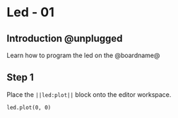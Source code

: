 # Led - 01

## Introduction @unplugged

Learn how to program the led on the @boardname@

## Step 1


Place the ``||led:plot||`` block onto the editor workspace. 

```blocks
led.plot(0, 0)
```
